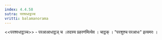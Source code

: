 ```yaml
---
index: 4.4.58
sutra: परश्वधाट्ठञ्च
vritti: balamanorama
---
```


<<परश्वधाट्ठञ्च>> - परआआधाट्ठञ् च ।तदस्य प्रहरण॑मित्येव । चाट्ठक् । "परशुश्च परआधः" इत्यमरः । 